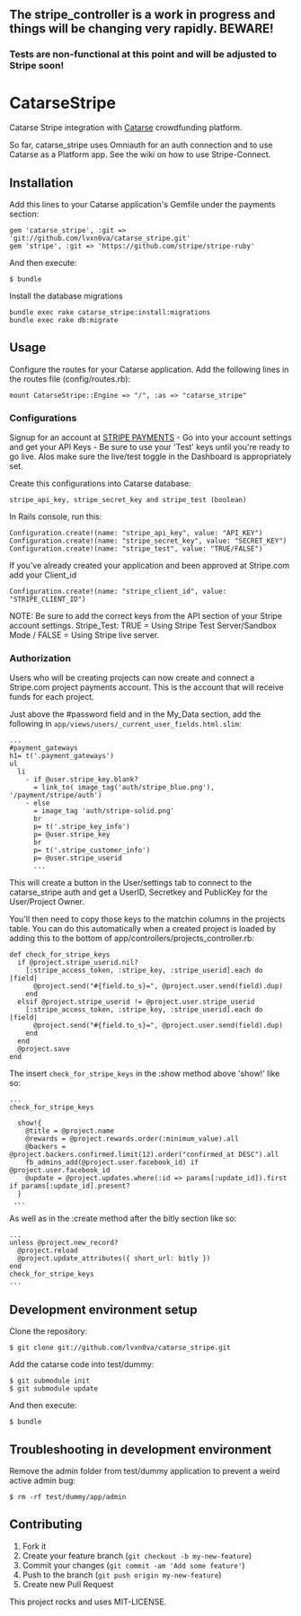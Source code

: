 ## The stripe_controller is a work in progress and things will be changing very rapidly. BEWARE!
### Tests are non-functional at this point and will be adjusted to Stripe soon!

# CatarseStripe

Catarse Stripe integration with [Catarse](http://github.com/danielweinmann/catarse) crowdfunding platform. 

So far, catarse_stripe uses Omniauth for an auth connection and to use Catarse as a Platform app. See the wiki on how to use Stripe-Connect.

## Installation

Add this lines to your Catarse application's Gemfile under the payments section:

    gem 'catarse_stripe', :git => 'git://github.com/lvxn0va/catarse_stripe.git'
    gem 'stripe', :git => 'https://github.com/stripe/stripe-ruby'

And then execute:

    $ bundle

Install the database migrations

    bundle exec rake catarse_stripe:install:migrations
    bundle exec rake db:migrate
    
## Usage

Configure the routes for your Catarse application. Add the following lines in the routes file (config/routes.rb):

    mount CatarseStripe::Engine => "/", :as => "catarse_stripe"

### Configurations  

Signup for an account at [STRIPE PAYMENTS](http://www.stripe.com) - Go into your account settings and get your API Keys - Be sure to use your 'Test' keys until you're ready to go live. Alos make sure the live/test toggle in the Dashboard is appropriately set.

Create this configurations into Catarse database:

    stripe_api_key, stripe_secret_key and stripe_test (boolean)

In Rails console, run this:

    Configuration.create!(name: "stripe_api_key", value: "API_KEY")
    Configuration.create!(name: "stripe_secret_key", value: "SECRET_KEY")
    Configuration.create!(name: "stripe_test", value: "TRUE/FALSE")
    
If you've already created your application and been approved at Stripe.com add your Client_id  

    Configuration.create!(name: "stripe_client_id", value: "STRIPE_CLIENT_ID")  

NOTE: Be sure to add the correct keys from the API section of your Stripe account settings. Stripe_Test: TRUE = Using Stripe Test Server/Sandbox Mode / FALSE = Using Stripe live server.  

### Authorization

Users who will be creating projects can now create and connect a Stripe.com project payments account. This is the account that will receive funds for each project.  

Just above the #password field and in the My_Data section, add the following in `app/views/users/_current_user_fields.html.slim`:  
    
    ...
    #payment_gateways
    h1= t('.payment_gateways')
    ul
      li
        - if @user.stripe_key.blank?
          = link_to( image_tag('auth/stripe_blue.png'), '/payment/stripe/auth')
        - else
          = image_tag 'auth/stripe-solid.png'
          br
          p= t('.stripe_key_info')
          p= @user.stripe_key
          br
          p= t('.stripe_customer_info')
          p= @user.stripe_userid
          ...

This will create a button in the User/settings tab to connect to the catarse_stripe auth and get a UserID, Secretkey and PublicKey for the User/Project Owner. 

You'll then need to copy those keys to the matchin columns in the projects table.  You can do this automatically when a created project is loaded by adding this to the bottom of app/controllers/projects_controller.rb:  

    def check_for_stripe_keys
      if @project.stripe_userid.nil?
        [:stripe_access_token, :stripe_key, :stripe_userid].each do |field|
          @project.send("#{field.to_s}=", @project.user.send(field).dup)
        end
      elsif @project.stripe_userid != @project.user.stripe_userid
        [:stripe_access_token, :stripe_key, :stripe_userid].each do |field|
          @project.send("#{field.to_s}=", @project.user.send(field).dup)
        end
      end
      @project.save
    end  

The insert `check_for_stripe_keys` in the :show method above 'show!'  like so:
    
    ...
    check_for_stripe_keys

      show!{
        @title = @project.name
        @rewards = @project.rewards.order(:minimum_value).all
        @backers = @project.backers.confirmed.limit(12).order("confirmed_at DESC").all
        fb_admins_add(@project.user.facebook_id) if @project.user.facebook_id
        @update = @project.updates.where(:id => params[:update_id]).first if params[:update_id].present?
      }
     ...

As well as in the :create method after the bitly section like so:  
    
    ...
    unless @project.new_record?
      @project.reload
      @project.update_attributes({ short_url: bitly })
    end
    check_for_stripe_keys
    ...

## Development environment setup

Clone the repository:

    $ git clone git://github.com/lvxn0va/catarse_stripe.git

Add the catarse code into test/dummy:

    $ git submodule init
    $ git submodule update

And then execute:

    $ bundle

## Troubleshooting in development environment

Remove the admin folder from test/dummy application to prevent a weird active admin bug:

    $ rm -rf test/dummy/app/admin

## Contributing

1. Fork it
2. Create your feature branch (`git checkout -b my-new-feature`)
3. Commit your changes (`git commit -am 'Add some feature'`)
4. Push to the branch (`git push origin my-new-feature`)
5. Create new Pull Request


This project rocks and uses MIT-LICENSE.
